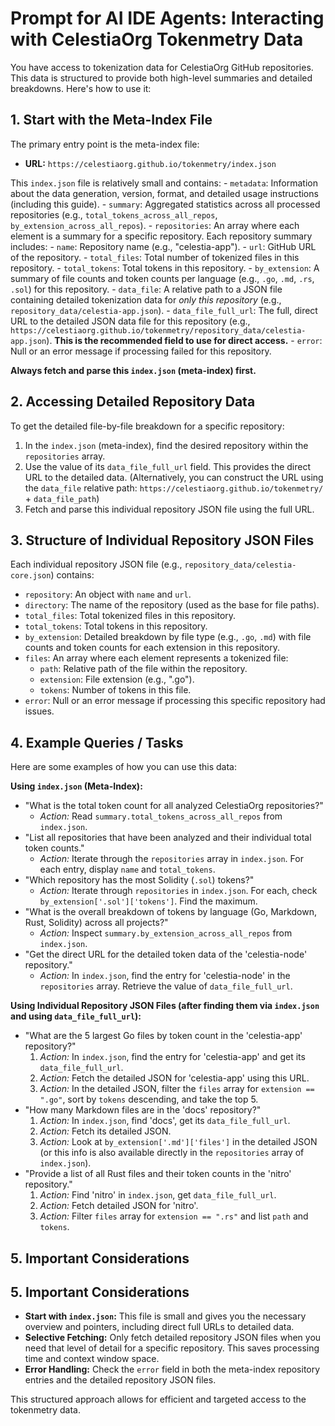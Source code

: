 # Prompt for AI IDE Agents: Interacting with CelestiaOrg Tokenmetry Data

You have access to tokenization data for CelestiaOrg GitHub repositories. This data is structured to provide both high-level summaries and detailed breakdowns. Here's how to use it:

## 1. Start with the Meta-Index File

The primary entry point is the meta-index file:

-   **URL:** `https://celestiaorg.github.io/tokenmetry/index.json`

This `index.json` file is relatively small and contains:
    -   `metadata`: Information about the data generation, version, format, and detailed usage instructions (including this guide).
    -   `summary`: Aggregated statistics across all processed repositories (e.g., `total_tokens_across_all_repos`, `by_extension_across_all_repos`).
    -   `repositories`: An array where each element is a summary for a specific repository. Each repository summary includes:
        -   `name`: Repository name (e.g., "celestia-app").
        -   `url`: GitHub URL of the repository.
        -   `total_files`: Total number of tokenized files in this repository.
        -   `total_tokens`: Total tokens in this repository.
        -   `by_extension`: A summary of file counts and token counts per language (e.g., `.go`, `.md`, `.rs`, `.sol`) for this repository.
        -   `data_file`: A relative path to a JSON file containing detailed tokenization data for *only this repository* (e.g., `repository_data/celestia-app.json`).
        -   `data_file_full_url`: The full, direct URL to the detailed JSON data file for this repository (e.g., `https://celestiaorg.github.io/tokenmetry/repository_data/celestia-app.json`). **This is the recommended field to use for direct access.**
        -   `error`: Null or an error message if processing failed for this repository.

**Always fetch and parse this `index.json` (meta-index) first.**

## 2. Accessing Detailed Repository Data

To get the detailed file-by-file breakdown for a specific repository:

1.  In the `index.json` (meta-index), find the desired repository within the `repositories` array.
2.  Use the value of its `data_file_full_url` field. This provides the direct URL to the detailed data.
    (Alternatively, you can construct the URL using the `data_file` relative path: `https://celestiaorg.github.io/tokenmetry/` + `data_file_path`)
3.  Fetch and parse this individual repository JSON file using the full URL.

## 3. Structure of Individual Repository JSON Files

Each individual repository JSON file (e.g., `repository_data/celestia-core.json`) contains:

-   `repository`: An object with `name` and `url`.
-   `directory`: The name of the repository (used as the base for file paths).
-   `total_files`: Total tokenized files in this repository.
-   `total_tokens`: Total tokens in this repository.
-   `by_extension`: Detailed breakdown by file type (e.g., `.go`, `.md`) with file counts and token counts for each extension in this repository.
-   `files`: An array where each element represents a tokenized file:
    -   `path`: Relative path of the file within the repository.
    -   `extension`: File extension (e.g., ".go").
    -   `tokens`: Number of tokens in this file.
-   `error`: Null or an error message if processing this specific repository had issues.

## 4. Example Queries / Tasks

Here are some examples of how you can use this data:

**Using `index.json` (Meta-Index):**

*   "What is the total token count for all analyzed CelestiaOrg repositories?"
    *   *Action:* Read `summary.total_tokens_across_all_repos` from `index.json`.
*   "List all repositories that have been analyzed and their individual total token counts."
    *   *Action:* Iterate through the `repositories` array in `index.json`. For each entry, display `name` and `total_tokens`.
*   "Which repository has the most Solidity (`.sol`) tokens?"
    *   *Action:* Iterate through `repositories` in `index.json`. For each, check `by_extension['.sol']['tokens']`. Find the maximum.
*   "What is the overall breakdown of tokens by language (Go, Markdown, Rust, Solidity) across all projects?"
    *   *Action:* Inspect `summary.by_extension_across_all_repos` from `index.json`.
*   "Get the direct URL for the detailed token data of the 'celestia-node' repository."
    *   *Action:* In `index.json`, find the entry for 'celestia-node' in the `repositories` array. Retrieve the value of `data_file_full_url`.

**Using Individual Repository JSON Files (after finding them via `index.json` and using `data_file_full_url`):**

*   "What are the 5 largest Go files by token count in the 'celestia-app' repository?"
    1.  *Action:* In `index.json`, find the entry for 'celestia-app' and get its `data_file_full_url`.
    2.  *Action:* Fetch the detailed JSON for 'celestia-app' using this URL.
    3.  *Action:* In the detailed JSON, filter the `files` array for `extension == ".go"`, sort by `tokens` descending, and take the top 5.
*   "How many Markdown files are in the 'docs' repository?"
    1.  *Action:* In `index.json`, find 'docs', get its `data_file_full_url`.
    2.  *Action:* Fetch its detailed JSON.
    3.  *Action:* Look at `by_extension['.md']['files']` in the detailed JSON (or this info is also available directly in the `repositories` array of `index.json`).
*   "Provide a list of all Rust files and their token counts in the 'nitro' repository."
    1.  *Action:* Find 'nitro' in `index.json`, get `data_file_full_url`.
    2.  *Action:* Fetch detailed JSON for 'nitro'.
    3.  *Action:* Filter `files` array for `extension == ".rs"` and list `path` and `tokens`.

## 5. Important Considerations
## 5. Important Considerations

*   **Start with `index.json`:** This file is small and gives you the necessary overview and pointers, including direct full URLs to detailed data.
*   **Selective Fetching:** Only fetch detailed repository JSON files when you need that level of detail for a specific repository. This saves processing time and context window space.
*   **Error Handling:** Check the `error` field in both the meta-index repository entries and the detailed repository JSON files.

This structured approach allows for efficient and targeted access to the tokenmetry data.
